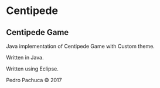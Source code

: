 # Centipede
## Centipede Game 

Java implementation of Centipede Game with Custom theme.

Written in Java. 

Written using Eclipse. 

Pedro Pachuca &copy; 2017
